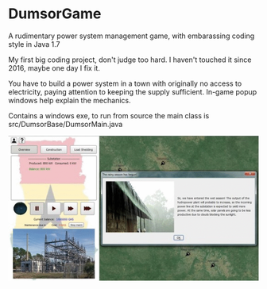 # DumsorGame
A rudimentary power system management game, with embarassing coding style in Java 1.7

My first big coding project, don't judge too hard. I haven't touched it since 2016, maybe one day I fix it.

You have to build a power system in a town with originally no access to electricity, paying attention to keeping the supply sufficient.
In-game popup windows help explain the mechanics.

Contains a windows exe, to run from source the main class is src/DumsorBase/DumsorMain.java

![grab-landing-page](https://github.com/muszbek/DumsorGame/blob/master/dumsor-gif.gif)
